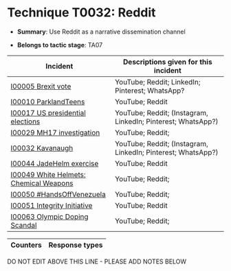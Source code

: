 # Technique T0032: Reddit

* **Summary**: Use Reddit as a narrative dissemination channel

* **Belongs to tactic stage**: TA07


| Incident | Descriptions given for this incident |
| -------- | -------------------- |
| [I00005 Brexit vote](../incidents/I00005.md) | YouTube; Reddit; LinkedIn; Pinterest; WhatsApp? |
| [I00010 ParklandTeens](../incidents/I00010.md) | YouTube; Reddit |
| [I00017 US presidential elections](../incidents/I00017.md) | YouTube; Reddit; (Instagram, LinkedIn; Pinterest; WhatsApp?) |
| [I00029 MH17 investigation](../incidents/I00029.md) | YouTube; Reddit;  |
| [I00032 Kavanaugh](../incidents/I00032.md) | YouTube; Reddit; (Instagram, LinkedIn; Pinterest; WhatsApp?) |
| [I00044 JadeHelm exercise](../incidents/I00044.md) | YouTube; Reddit |
| [I00049 White Helmets: Chemical Weapons](../incidents/I00049.md) | YouTube; Reddit;  |
| [I00050 #HandsOffVenezuela](../incidents/I00050.md) | YouTube; Reddit;  |
| [I00051 Integrity Initiative](../incidents/I00051.md) | YouTube; Reddit |
| [I00063 Olympic Doping Scandal](../incidents/I00063.md) | YouTube; Reddit;  |



| Counters | Response types |
| -------- | -------------- |


DO NOT EDIT ABOVE THIS LINE - PLEASE ADD NOTES BELOW